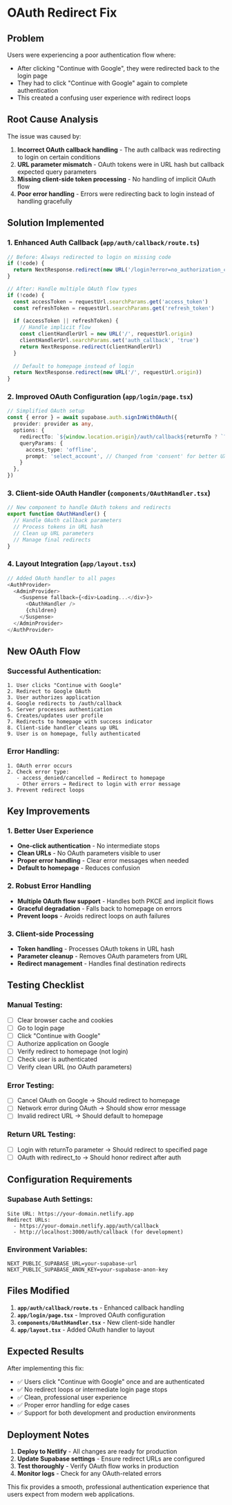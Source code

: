 # OAuth Redirect Fix

## Problem
Users were experiencing a poor authentication flow where:
- After clicking "Continue with Google", they were redirected back to the login page
- They had to click "Continue with Google" again to complete authentication
- This created a confusing user experience with redirect loops

## Root Cause Analysis
The issue was caused by:
1. **Incorrect OAuth callback handling** - The auth callback was redirecting to login on certain conditions
2. **URL parameter mismatch** - OAuth tokens were in URL hash but callback expected query parameters
3. **Missing client-side token processing** - No handling of implicit OAuth flow
4. **Poor error handling** - Errors were redirecting back to login instead of handling gracefully

## Solution Implemented

### 1. Enhanced Auth Callback (`app/auth/callback/route.ts`)
```typescript
// Before: Always redirected to login on missing code
if (!code) {
  return NextResponse.redirect(new URL('/login?error=no_authorization_code', requestUrl.origin))
}

// After: Handle multiple OAuth flow types
if (!code) {
  const accessToken = requestUrl.searchParams.get('access_token')
  const refreshToken = requestUrl.searchParams.get('refresh_token')
  
  if (accessToken || refreshToken) {
    // Handle implicit flow
    const clientHandlerUrl = new URL('/', requestUrl.origin)
    clientHandlerUrl.searchParams.set('auth_callback', 'true')
    return NextResponse.redirect(clientHandlerUrl)
  }
  
  // Default to homepage instead of login
  return NextResponse.redirect(new URL('/', requestUrl.origin))
}
```

### 2. Improved OAuth Configuration (`app/login/page.tsx`)
```typescript
// Simplified OAuth setup
const { error } = await supabase.auth.signInWithOAuth({
  provider: provider as any,
  options: {
    redirectTo: `${window.location.origin}/auth/callback${returnTo ? `?redirect_to=${encodeURIComponent(returnTo)}` : ''}`,
    queryParams: {
      access_type: 'offline',
      prompt: 'select_account', // Changed from 'consent' for better UX
    }
  },
})
```

### 3. Client-side OAuth Handler (`components/OAuthHandler.tsx`)
```typescript
// New component to handle OAuth tokens and redirects
export function OAuthHandler() {
  // Handle OAuth callback parameters
  // Process tokens in URL hash
  // Clean up URL parameters
  // Manage final redirects
}
```

### 4. Layout Integration (`app/layout.tsx`)
```typescript
// Added OAuth handler to all pages
<AuthProvider>
  <AdminProvider>
    <Suspense fallback={<div>Loading...</div>}>
      <OAuthHandler />
      {children}
    </Suspense>
  </AdminProvider>
</AuthProvider>
```

## New OAuth Flow

### Successful Authentication:
```
1. User clicks "Continue with Google"
2. Redirect to Google OAuth
3. User authorizes application
4. Google redirects to /auth/callback
5. Server processes authentication
6. Creates/updates user profile
7. Redirects to homepage with success indicator
8. Client-side handler cleans up URL
9. User is on homepage, fully authenticated
```

### Error Handling:
```
1. OAuth error occurs
2. Check error type:
   - access_denied/cancelled → Redirect to homepage
   - Other errors → Redirect to login with error message
3. Prevent redirect loops
```

## Key Improvements

### 1. Better User Experience
- **One-click authentication** - No intermediate stops
- **Clean URLs** - No OAuth parameters visible to user
- **Proper error handling** - Clear error messages when needed
- **Default to homepage** - Reduces confusion

### 2. Robust Error Handling
- **Multiple OAuth flow support** - Handles both PKCE and implicit flows
- **Graceful degradation** - Falls back to homepage on errors
- **Prevent loops** - Avoids redirect loops on auth failures

### 3. Client-side Processing
- **Token handling** - Processes OAuth tokens in URL hash
- **Parameter cleanup** - Removes OAuth parameters from URL
- **Redirect management** - Handles final destination redirects

## Testing Checklist

### Manual Testing:
- [ ] Clear browser cache and cookies
- [ ] Go to login page
- [ ] Click "Continue with Google"
- [ ] Authorize application on Google
- [ ] Verify redirect to homepage (not login)
- [ ] Check user is authenticated
- [ ] Verify clean URL (no OAuth parameters)

### Error Testing:
- [ ] Cancel OAuth on Google → Should redirect to homepage
- [ ] Network error during OAuth → Should show error message
- [ ] Invalid redirect URL → Should default to homepage

### Return URL Testing:
- [ ] Login with returnTo parameter → Should redirect to specified page
- [ ] OAuth with redirect_to → Should honor redirect after auth

## Configuration Requirements

### Supabase Auth Settings:
```
Site URL: https://your-domain.netlify.app
Redirect URLs: 
  - https://your-domain.netlify.app/auth/callback
  - http://localhost:3000/auth/callback (for development)
```

### Environment Variables:
```
NEXT_PUBLIC_SUPABASE_URL=your-supabase-url
NEXT_PUBLIC_SUPABASE_ANON_KEY=your-supabase-anon-key
```

## Files Modified

1. **`app/auth/callback/route.ts`** - Enhanced callback handling
2. **`app/login/page.tsx`** - Improved OAuth configuration  
3. **`components/OAuthHandler.tsx`** - New client-side handler
4. **`app/layout.tsx`** - Added OAuth handler to layout

## Expected Results

After implementing this fix:
- ✅ Users click "Continue with Google" once and are authenticated
- ✅ No redirect loops or intermediate login page stops
- ✅ Clean, professional user experience
- ✅ Proper error handling for edge cases
- ✅ Support for both development and production environments

## Deployment Notes

1. **Deploy to Netlify** - All changes are ready for production
2. **Update Supabase settings** - Ensure redirect URLs are configured
3. **Test thoroughly** - Verify OAuth flow works in production
4. **Monitor logs** - Check for any OAuth-related errors

This fix provides a smooth, professional authentication experience that users expect from modern web applications.